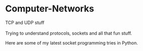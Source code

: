# Computer-Networks
TCP and UDP stuff</br>
</br>
Trying to understand protocols, sockets and all that fun stuff.</br>

Here are some of my latest socket programming tries in Python.
